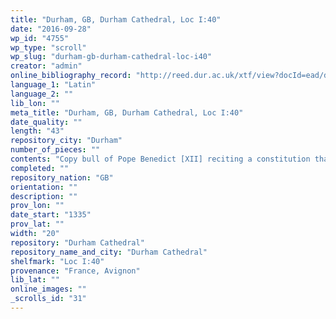 ```yaml
---
title: "Durham, GB, Durham Cathedral, Loc I:40"
date: "2016-09-28"
wp_id: "4755"
wp_type: "scroll"
wp_slug: "durham-gb-durham-cathedral-loc-i40"
creator: "admin"
online_bibliography_record: "http://reed.dur.ac.uk/xtf/view?docId=ead/dcd/dcdlocel.xml#qxj-40"
language_1: "Latin"
language_2: ""
lib_lon: ""
meta_title: "Durham, GB, Durham Cathedral, Loc I:40"
date_quality: ""
length: "43"
repository_city: "Durham"
number_of_pieces: ""
contents: "Copy bull of Pope Benedict [XII] reciting a constitution that monastic prelates could be compelled by papal deputies to receive back into the cloister apostates and monks who had strayed into the secular community, and should discipline them mercifully so as not to frighten them from resuming their habit."
completed: ""
repository_nation: "GB"
orientation: ""
description: ""
prov_lon: ""
date_start: "1335"
prov_lat: ""
width: "20"
repository: "Durham Cathedral"
repository_name_and_city: "Durham Cathedral"
shelfmark: "Loc I:40"
provenance: "France, Avignon"
lib_lat: ""
online_images: ""
_scrolls_id: "31"
---
```



